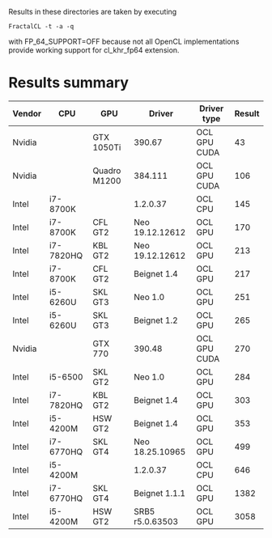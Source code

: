 Results in these directories are taken by executing
```
FractalCL -t -a -q
```
with FP_64_SUPPORT=OFF because not all OpenCL implementations provide working support for cl_khr_fp64 extension.

# Results summary

| Vendor | CPU       | GPU         | Driver          | Driver type | Result | 
| ------ | --------- | ----------- | --------------- | ----------- | ------ |
| Nvidia |           | GTX 1050Ti  | 390.67          | OCL GPU CUDA| 43     |
| Nvidia |           | Quadro M1200| 384.111         | OCL GPU CUDA| 106    |
| Intel  | i7-8700K  |             | 1.2.0.37        | OCL CPU     | 145    |
| Intel  | i7-8700K  | CFL GT2     | Neo 19.12.12612 | OCL GPU     | 170    |
| Intel  | i7-7820HQ | KBL GT2     | Neo 19.12.12612 | OCL GPU     | 213    |
| Intel  | i7-8700K  | CFL GT2     | Beignet 1.4     | OCL GPU     | 217    |
| Intel  | i5-6260U  | SKL GT3     | Neo 1.0         | OCL GPU     | 251    |
| Intel  | i5-6260U  | SKL GT3     | Beignet 1.2     | OCL GPU     | 265    |
| Nvidia |           | GTX 770     | 390.48          | OCL GPU CUDA| 270    |
| Intel  | i5-6500   | SKL GT2     | Neo 1.0         | OCL GPU     | 284    |
| Intel  | i7-7820HQ | KBL GT2     | Beignet 1.4     | OCL GPU     | 303    |
| Intel  | i5-4200M  | HSW GT2     | Beignet 1.4     | OCL GPU     | 353    |
| Intel  | i7-6770HQ | SKL GT4     | Neo 18.25.10965 | OCL GPU     | 499    |
| Intel  | i5-4200M  |             | 1.2.0.37        | OCL CPU     | 646    |
| Intel  | i7-6770HQ | SKL GT4     | Beignet 1.1.1   | OCL GPU     | 1382   |
| Intel  | i5-4200M  | HSW GT2     | SRB5 r5.0.63503 | OCL GPU     | 3058   |
